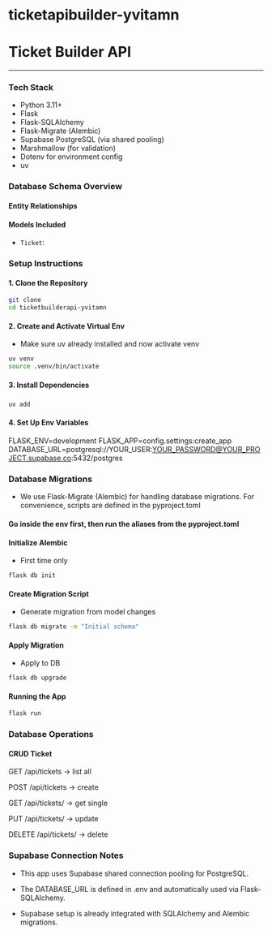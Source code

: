 # ticketapibuilder-yvitamn


# Ticket Builder API



---

### Tech Stack

- Python 3.11+
- Flask
- Flask-SQLAlchemy
- Flask-Migrate (Alembic)
- Supabase PostgreSQL (via shared pooling)
- Marshmallow (for validation)
- Dotenv for environment config
- uv

### Database Schema Overview

#### Entity Relationships


#### Models Included

- `Ticket`: 

### Setup Instructions

#### 1. Clone the Repository

```bash
git clone
cd ticketbuilderapi-yvitamn

```

#### 2. Create and Activate Virtual Env
- Make sure uv already installed and now activate venv
```bash 
uv venv
source .venv/bin/activate
```

#### 3. Install Dependencies
#####
```bash
uv add 
```

#### 4. Set Up Env Variables
FLASK_ENV=development
FLASK_APP=config.settings:create_app
DATABASE_URL=postgresql://YOUR_USER:YOUR_PASSWORD@YOUR_PROJECT.supabase.co:5432/postgres


### Database Migrations
 - We use Flask-Migrate (Alembic) for handling database migrations. For convenience, scripts are defined in the pyproject.toml

#### Go inside the env first, then run the aliases from the pyproject.toml


#### Initialize Alembic
- First time only

```bash
flask db init
```
#### Create Migration Script
- Generate migration from model changes

```bash
flask db migrate -m "Initial schema"
```
#### Apply Migration
- Apply to DB

```bash
flask db upgrade
```
#### Running the App

```bash
flask run
```


### Database Operations

#### CRUD Ticket
GET /api/tickets → list all

POST /api/tickets → create

GET /api/tickets/<id> → get single

PUT /api/tickets/<id> → update

DELETE /api/tickets/<id> → delete


### Supabase Connection Notes

- This app uses Supabase shared connection pooling for PostgreSQL.

- The DATABASE_URL is defined in .env and automatically used via Flask-SQLAlchemy.

- Supabase setup is already integrated with SQLAlchemy and Alembic migrations.


